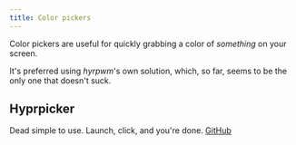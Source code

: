 ```yaml
---
title: Color pickers
---
```


Color pickers are useful for quickly grabbing a color of _something_ on your
screen.

It's preferred using _hyrpwm_'s own solution, which, so far, seems to be the
only one that doesn't suck.

## Hyprpicker

Dead simple to use. Launch, click, and you're done.
[GitHub](https://github.com/hyprwm/hyprpicker)
